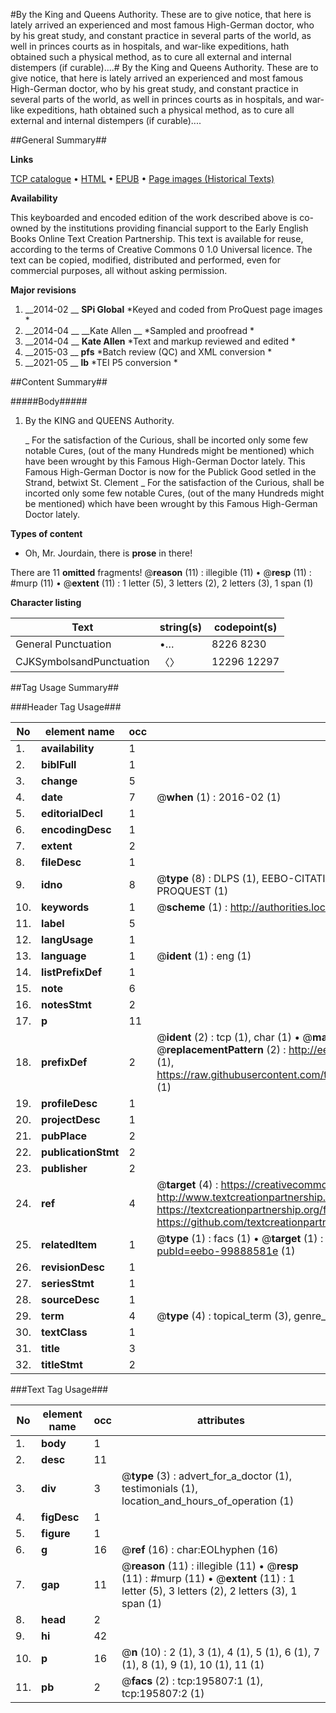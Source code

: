 #By the King and Queens Authority. These are to give notice, that here is lately arrived an experienced and most famous High-German doctor, who by his great study, and constant practice in several parts of the world, as well in princes courts as in hospitals, and war-like expeditions, hath obtained such a physical method, as to cure all external and internal distempers (if curable)....#
By the King and Queens Authority. These are to give notice, that here is lately arrived an experienced and most famous High-German doctor, who by his great study, and constant practice in several parts of the world, as well in princes courts as in hospitals, and war-like expeditions, hath obtained such a physical method, as to cure all external and internal distempers (if curable)....

##General Summary##

**Links**

[TCP catalogue](http://www.ota.ox.ac.uk/tcp/)  • 
[HTML](http://tei.it.ox.ac.uk/tcp/Texts-HTML/free/B18/B18392.html)  • 
[EPUB](http://tei.it.ox.ac.uk/tcp/Texts-EPUB/free/B18/B18392.epub) • 
[Page images (Historical Texts)](https://historicaltexts.jisc.ac.uk/eebo-99888581e)

**Availability**

This keyboarded and encoded edition of the work described above is co-owned by the
    institutions providing financial support to the Early English Books Online Text Creation
    Partnership. This text is available for reuse, according to the terms of  Creative Commons 0 1.0 Universal
    licence. The text can be copied, modified, distributed and performed, even for commercial
    purposes, all without asking permission.

**Major revisions**

1. __2014-02 __ __SPi Global__ *Keyed and coded from ProQuest page images *
1. __2014-04 __ __Kate Allen __ *Sampled and proofread *
1. __2014-04 __ __Kate Allen__ *Text and markup reviewed and edited *
1. __2015-03 __ __pfs__ *Batch review (QC) and XML conversion *
1. __2021-05 __ __lb__ *TEI P5 conversion *

##Content Summary##

#####Body#####

1. By the KING and QUEENS Authority.

    _ For the satisfaction of the Curious, shall be incorted only some few notable Cures, (out of the many Hundreds might be mentioned) which have been wrought by this Famous High-German Doctor lately.
This Famous High-German Doctor is now for the Publick Good setled in the Strand, betwixt St. Clement
    _ For the satisfaction of the Curious, shall be incorted only some few notable Cures, (out of the many Hundreds might be mentioned) which have been wrought by this Famous High-German Doctor lately.

**Types of content**

  * Oh, Mr. Jourdain, there is **prose** in there!

There are 11 **omitted** fragments! 
 @__reason__ (11) : illegible (11)  •  @__resp__ (11) : #murp (11)  •  @__extent__ (11) : 1 letter (5), 3 letters (2), 2 letters (3), 1 span (1)

**Character listing**


|Text|string(s)|codepoint(s)|
|---|---|---|
|General Punctuation|•…|8226 8230|
|CJKSymbolsandPunctuation|〈〉|12296 12297|

##Tag Usage Summary##

###Header Tag Usage###

|No|element name|occ|attributes|
|---|---|---|---|
|1.|__availability__|1||
|2.|__biblFull__|1||
|3.|__change__|5||
|4.|__date__|7| @__when__ (1) : 2016-02 (1)|
|5.|__editorialDecl__|1||
|6.|__encodingDesc__|1||
|7.|__extent__|2||
|8.|__fileDesc__|1||
|9.|__idno__|8| @__type__ (8) : DLPS (1), EEBO-CITATION (1), VID (1), EEBO-PROQUEST (1), STC (3), PROQUEST (1)|
|10.|__keywords__|1| @__scheme__ (1) : http://authorities.loc.gov/ (1)|
|11.|__label__|5||
|12.|__langUsage__|1||
|13.|__language__|1| @__ident__ (1) : eng (1)|
|14.|__listPrefixDef__|1||
|15.|__note__|6||
|16.|__notesStmt__|2||
|17.|__p__|11||
|18.|__prefixDef__|2| @__ident__ (2) : tcp (1), char (1)  •  @__matchPattern__ (2) : ([0-9\-]+):([0-9IVX]+) (1), (.+) (1)  •  @__replacementPattern__ (2) : http://eebo.chadwyck.com/downloadtiff?vid=$1&page=$2 (1), https://raw.githubusercontent.com/textcreationpartnership/Texts/master/tcpchars.xml#$1 (1)|
|19.|__profileDesc__|1||
|20.|__projectDesc__|1||
|21.|__pubPlace__|2||
|22.|__publicationStmt__|2||
|23.|__publisher__|2||
|24.|__ref__|4| @__target__ (4) : https://creativecommons.org/publicdomain/zero/1.0/ (1), http://www.textcreationpartnership.org/docs/. (1), https://textcreationpartnership.org/faq/#faq05 (1), https://github.com/textcreationpartnership (1)|
|25.|__relatedItem__|1| @__type__ (1) : facs (1)  •  @__target__ (1) : https://data.historicaltexts.jisc.ac.uk/view?pubId=eebo-99888581e (1)|
|26.|__revisionDesc__|1||
|27.|__seriesStmt__|1||
|28.|__sourceDesc__|1||
|29.|__term__|4| @__type__ (4) : topical_term (3), genre_form (1)|
|30.|__textClass__|1||
|31.|__title__|3||
|32.|__titleStmt__|2||


###Text Tag Usage###

|No|element name|occ|attributes|
|---|---|---|---|
|1.|__body__|1||
|2.|__desc__|11||
|3.|__div__|3| @__type__ (3) : advert_for_a_doctor (1), testimonials (1), location_and_hours_of_operation (1)|
|4.|__figDesc__|1||
|5.|__figure__|1||
|6.|__g__|16| @__ref__ (16) : char:EOLhyphen (16)|
|7.|__gap__|11| @__reason__ (11) : illegible (11)  •  @__resp__ (11) : #murp (11)  •  @__extent__ (11) : 1 letter (5), 3 letters (2), 2 letters (3), 1 span (1)|
|8.|__head__|2||
|9.|__hi__|42||
|10.|__p__|16| @__n__ (10) : 2 (1), 3 (1), 4 (1), 5 (1), 6 (1), 7 (1), 8 (1), 9 (1), 10 (1), 11 (1)|
|11.|__pb__|2| @__facs__ (2) : tcp:195807:1 (1), tcp:195807:2 (1)|
